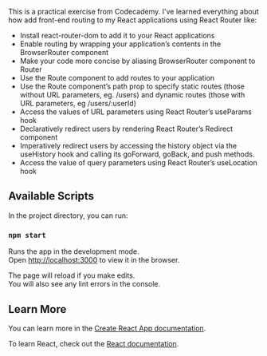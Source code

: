 This is a practical exercise from Codecademy. I've learned everything about how add front-end routing to my React applications using React Router like:

- Install react-router-dom to add it to your React applications
- Enable routing by wrapping your application’s contents in the BrowserRouter component
- Make your code more concise by aliasing BrowserRouter component to Router
- Use the Route component to add routes to your application
- Use the Route component’s path prop to specify static routes (those without URL parameters, eg. /users) and dynamic routes (those with URL parameters, eg /users/:userId)
- Access the values of URL parameters using React Router’s useParams hook
- Declaratively redirect users by rendering React Router’s Redirect component
- Imperatively redirect users by accessing the history object via the useHistory hook and calling its goForward, goBack, and push methods.
- Access the value of query parameters using React Router’s useLocation hook

## Available Scripts

In the project directory, you can run:

### `npm start`

Runs the app in the development mode.<br />
Open [http://localhost:3000](http://localhost:3000) to view it in the browser.

The page will reload if you make edits.<br />
You will also see any lint errors in the console.

## Learn More

You can learn more in the [Create React App documentation](https://facebook.github.io/create-react-app/docs/getting-started).

To learn React, check out the [React documentation](https://reactjs.org/).
